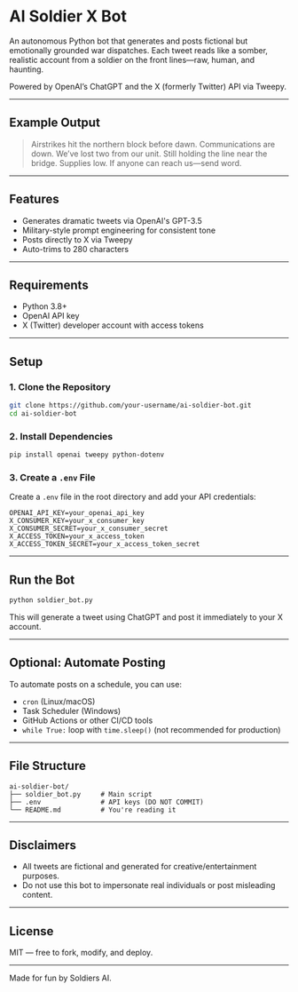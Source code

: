 # AI Soldier X Bot

An autonomous Python bot that generates and posts fictional but emotionally grounded war dispatches. Each tweet reads like a somber, realistic account from a soldier on the front lines—raw, human, and haunting.

Powered by OpenAI’s ChatGPT and the X (formerly Twitter) API via Tweepy.

---

## Example Output

> Airstrikes hit the northern block before dawn. Communications are down. We’ve lost two from our unit. Still holding the line near the bridge. Supplies low. If anyone can reach us—send word.
---

## Features

- Generates dramatic tweets via OpenAI's GPT-3.5
- Military-style prompt engineering for consistent tone
- Posts directly to X via Tweepy
- Auto-trims to 280 characters

---

## Requirements

- Python 3.8+
- OpenAI API key
- X (Twitter) developer account with access tokens

---

## Setup

### 1. Clone the Repository

```bash
git clone https://github.com/your-username/ai-soldier-bot.git
cd ai-soldier-bot
```

### 2. Install Dependencies

```bash
pip install openai tweepy python-dotenv
```

### 3. Create a `.env` File

Create a `.env` file in the root directory and add your API credentials:

```
OPENAI_API_KEY=your_openai_api_key
X_CONSUMER_KEY=your_x_consumer_key
X_CONSUMER_SECRET=your_x_consumer_secret
X_ACCESS_TOKEN=your_x_access_token
X_ACCESS_TOKEN_SECRET=your_x_access_token_secret
```

---

## Run the Bot

```bash
python soldier_bot.py
```

This will generate a tweet using ChatGPT and post it immediately to your X account.

---

## Optional: Automate Posting

To automate posts on a schedule, you can use:

- `cron` (Linux/macOS)
- Task Scheduler (Windows)
- GitHub Actions or other CI/CD tools
- `while True:` loop with `time.sleep()` (not recommended for production)

---

## File Structure

```
ai-soldier-bot/
├── soldier_bot.py     # Main script
├── .env               # API keys (DO NOT COMMIT)
└── README.md          # You're reading it
```

---

## Disclaimers

- All tweets are fictional and generated for creative/entertainment purposes.
- Do not use this bot to impersonate real individuals or post misleading content.

---

## License

MIT — free to fork, modify, and deploy.

---

Made for fun by Soldiers AI.
